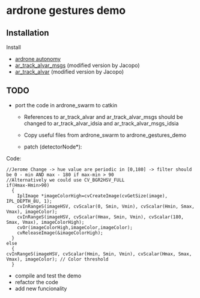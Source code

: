 ardrone gestures demo
=====================

Installation
------------

Install

- [ardrone autonomy](http://wiki.ros.org/ardrone_autonomy)
- [ar\_track\_alvar\_msgs](https://github.com/jeguzzi/ar_track_alvar_msgs.git) (modified version by Jacopo) 
- [ar\_track\_alvar](https://github.com/jeguzzi/ar_track_alvar.git) (modified version by Jacopo)


TODO
----

- port the code in ardrone\_swarm to catkin

    - References to ar\_track\_alvar and ar\_track\_alvar\_msgs should be changed to ar\_track\_alvar\_idsia and ar\_track\_alvar\_msgs\_idsia
    - Copy useful files from ardrone\_swarm to ardrone\_gestures\_demo
    
    - patch (detectorNode*):
        
Code: 

    //Jerome Change -> hue value are periodic in [0,180] -> filter should be 0 - min AND max - 180 if max-min > 90
    //Alternatively we could use CV_BGR2HSV_FULL
    if(Hmax-Hmin>90)
      {
        IplImage *imageColorHigh=cvCreateImage(cvGetSize(image), IPL_DEPTH_8U, 1);
        cvInRangeS(imageHSV, cvScalar(0, Smin, Vmin), cvScalar(Hmin, Smax, Vmax), imageColor);
        cvInRangeS(imageHSV, cvScalar(Hmax, Smin, Vmin), cvScalar(180, Smax, Vmax), imageColorHigh); 
        cvOr(imageColorHigh,imageColor,imageColor);
        cvReleaseImage(&imageColorHigh);
      }
    else
      {
    cvInRangeS(imageHSV, cvScalar(Hmin, Smin, Vmin), cvScalar(Hmax, Smax, Vmax), imageColor); // Color threshold
      }
    
    
    

- compile and test the demo
- refactor the code
- add new funcionality







